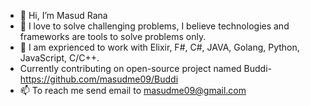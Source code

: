 - 👋 Hi, I’m Masud Rana
- 👀 I love to solve challenging problems, I believe technologies and frameworks are tools to solve problems only.
- 🌱 I am exprienced to work with Elixir, F#, C#, JAVA, Golang, Python, JavaScript, C/C++.
- Currently contributing on open-source project named Buddi- https://github.com/masudme09/Buddi 
- 📫 To reach me send email to masudme09@gmail.com 


